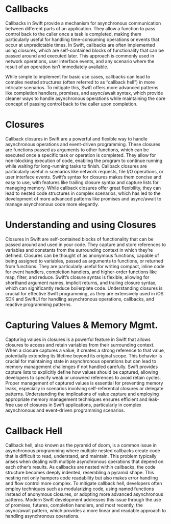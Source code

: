 # Callbacks

Callbacks in Swift provide a mechanism for asynchronous communication between different parts of an application. They allow a function to pass control back to the caller once a task is completed, making them particularly useful for handling time-consuming operations or events that occur at unpredictable times. In Swift, callbacks are often implemented using closures, which are self-contained blocks of functionality that can be passed around and executed later. This approach is commonly used in network operations, user interface events, and any scenario where the result of an operation isn’t immediately available.

While simple to implement for basic use cases, callbacks can lead to complex nested structures (often referred to as “callback hell”) in more intricate scenarios. To mitigate this, Swift offers more advanced patterns like completion handlers, promises, and async/await syntax, which provide cleaner ways to handle asynchronous operations while maintaining the core concept of passing control back to the caller upon completion.

# Closures

Callback closures in Swift are a powerful and flexible way to handle asynchronous operations and event-driven programming. These closures are functions passed as arguments to other functions, which can be executed once a specific task or operation is completed. They allow for non-blocking execution of code, enabling the program to continue running while waiting for long-running tasks to finish. Callback closures are particularly useful in scenarios like network requests, file I/O operations, or user interface events. Swift’s syntax for closures makes them concise and easy to use, with features like trailing closure syntax and capture lists for managing memory. While callback closures offer great flexibility, they can lead to nested code structures in complex scenarios, which has led to the development of more advanced patterns like promises and async/await to manage asynchronous code more elegantly.

# Understanding and using Closures

Closures in Swift are self-contained blocks of functionality that can be passed around and used in your code. They capture and store references to variables and constants from the surrounding context in which they’re defined. Closures can be thought of as anonymous functions, capable of being assigned to variables, passed as arguments to functions, or returned from functions. They are particularly useful for writing compact, inline code for event handlers, completion handlers, and higher-order functions like map, filter, and reduce. Swift’s closure syntax is flexible, allowing for shorthand argument names, implicit returns, and trailing closure syntax, which can significantly reduce boilerplate code. Understanding closures is crucial for effective Swift programming, as they are extensively used in iOS SDK and SwiftUI for handling asynchronous operations, callbacks, and reactive programming patterns.

# Capturing Values & Memory Mgmt.

Capturing values in closures is a powerful feature in Swift that allows closures to access and retain variables from their surrounding context. When a closure captures a value, it creates a strong reference to that value, potentially extending its lifetime beyond its original scope. This behavior is crucial for maintaining state in asynchronous operations but can lead to memory management challenges if not handled carefully. Swift provides capture lists to explicitly define how values should be captured, allowing developers to specify weak or unowned references to avoid retain cycles. Proper management of captured values is essential for preventing memory leaks, especially in scenarios involving self-referential closures or delegate patterns. Understanding the implications of value capture and employing appropriate memory management techniques ensures efficient and leak-free use of closures in Swift applications, particularly in complex asynchronous and event-driven programming scenarios.

# Callback Hell

Callback hell, also known as the pyramid of doom, is a common issue in asynchronous programming where multiple nested callbacks create code that is difficult to read, understand, and maintain. This problem typically arises when dealing with multiple asynchronous operations that depend on each other’s results. As callbacks are nested within callbacks, the code structure becomes deeply indented, resembling a pyramid shape. This nesting not only hampers code readability but also makes error handling and flow control more complex. To mitigate callback hell, developers often employ techniques such as modularizing code, using named functions instead of anonymous closures, or adopting more advanced asynchronous patterns. Modern Swift development addresses this issue through the use of promises, futures, completion handlers, and most recently, the async/await pattern, which provides a more linear and readable approach to handling asynchronous operations.
